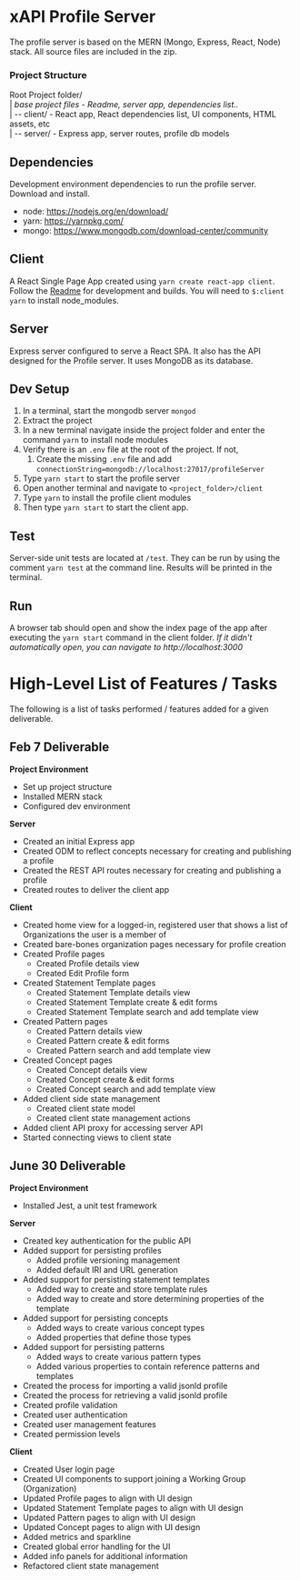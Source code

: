 # xAPI Profile Server
The profile server is based on the MERN (Mongo, Express, React, Node) stack. All source files are included in the zip. 

### Project Structure
Root Project folder/  
|  _base project files - Readme, server app, dependencies list.._  
| -- client/ - React app, React dependencies list, UI components, HTML assets, etc  
| -- server/ - Express app, server routes, profile db models

## Dependencies
Development environment dependencies to run the profile server. Download and install.

- node: https://nodejs.org/en/download/
- yarn: https://yarnpkg.com/
- mongo: https://www.mongodb.com/download-center/community

## Client
A React Single Page App created using `yarn create react-app client`. Follow the [Readme](./client/README.md) for development and builds. You will need to `$:client yarn` to install node_modules.

## Server
Express server configured to serve a React SPA. It also has the API designed for the Profile server. It uses MongoDB as its database.

## Dev Setup
1. In a terminal, start the mongodb server `mongod`
1. Extract the project
1. In a new terminal navigate inside the project folder and enter the command `yarn` to install node modules
1. Verify there is an `.env` file at the root of the project. If not,
    1. Create the missing `.env` file and add `connectionString=mongodb://localhost:27017/profileServer`
1. Type `yarn start` to start the profile server
1. Open another terminal and navigate to `<project_folder>/client`
1. Type `yarn` to install the profile client modules
1. Then type `yarn start` to start the client app.

## Test
Server-side unit tests are located at `/test`. They can be run by using the comment `yarn test` at the command line. Results will be printed in the terminal.

## Run
A browser tab should open and show the index page of the app after executing the `yarn start` command in the client folder. _If it didn't automatically open, you can navigate to http://localhost:3000_


# High-Level List of Features / Tasks
The following is a list of tasks performed / features added for a given deliverable. 

## Feb 7 Deliverable
**Project Environment**  
- Set up project structure  
- Installed MERN stack   
- Configured dev environment   

**Server**  
- Created an initial Express app   
- Created ODM to reflect concepts necessary for creating and publishing a profile  
- Created the REST API routes necessary for creating and publishing a profile  
- Created routes to deliver the client app  

**Client**  
- Created home view for a logged-in, registered user that shows a list of Organizations the user is a member of  
- Created bare-bones organization pages necessary for profile creation  
- Created Profile pages  
    - Created Profile details view  
    - Created Edit Profile form  
- Created Statement Template pages  
    - Created Statement Template details view  
    - Created Statement Template create & edit forms  
    - Created Statement Template search and add template view  
- Created Pattern pages  
    - Created Pattern details view  
    - Created Pattern create & edit forms  
    - Created Pattern search and add template view  
- Created Concept pages  
    - Created Concept details view  
    - Created Concept create & edit forms   
    - Created Concept search and add template view  
- Added client side state management  
    - Created client state model  
    - Created client state management actions  
- Added client API proxy for accessing server API  
- Started connecting views to client state  

## June 30 Deliverable  
**Project Environment**  
- Installed Jest, a unit test framework  

**Server**  
- Created key authentication for the public API  
- Added support for persisting profiles  
    - Added profile versioning management  
    - Added default IRI and URL generation  
- Added support for persisting statement templates  
    - Added way to create and store template rules  
    - Added way to create and store determining properties of the template  
- Added support for persisting concepts  
    - Added ways to create various concept types  
    - Added properties that define those types  
- Added support for persisting patterns  
    - Added ways to create various pattern types  
    - Added various properties to contain reference patterns and templates  
- Created the process for importing a valid jsonld profile  
- Created the process for retrieving a valid jsonld profile  
- Created profile validation  
- Created user authentication  
- Created user management features  
- Created permission levels  

**Client**  
- Created User login page  
- Created UI components to support joining a Working Group (Organization)  
- Updated Profile pages to align with UI design  
- Updated Statement Template pages to align with UI design  
- Updated Pattern pages to align with UI design  
- Updated Concept pages to align with UI design  
- Added metrics and sparkline  
- Created global error handling for the UI  
- Added info panels for additional information  
- Refactored client state management  
